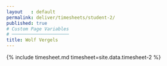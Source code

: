 ```yaml
---
layout   : default
permalink: deliver/timesheets/student-2/
published: true
# Custom Page Variables
# ─────────────────────
title: Wolf Vergels
---
```


{% include timesheet.md timesheet=site.data.timesheet-2 %}